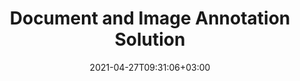 ---
############################# Static ############################
layout: "product"
date: 2021-04-27T09:31:06+03:00
draft: false

############################# Head ############################
head_title: ".NET, Java and Cloud APIs to add & manage Document Annotations"
head_description: "Get all-in-one document annotation solution for .NET, Java and cloud applications to annotate common document and image formats."

############################# Header ############################
title: "Document and Image Annotation Solution"
description: "Annotate documents with our apps or build your own custom annotation applications across popular platforms using on premise or cloud APIs.‎"

############################# APIs ###############################
apis:
  enable: true

  api:
    # api loop
    - title: "GroupDocs.Annotation On Premise APIs Include"
      link: "/annotation/"
      label: "View All On Premise APIs"
      api_product:
        # api_product loop
        - link: "/annotation/net/"
          img_alt: "GroupDocs.Annotation for .NET"
          image: "https://www.groupdocs.cloud/templates/groupdocs/images/product-logos/groupdocs-annotation-net.png"
          product: "GroupDocs.Annotation for"
          platform: ".NET"
          content: "Native .NET API to efficiently add, edit or delete annotations from documents and images. Supports working with all popular annotation types."

        # api_product loop
        - link: "/annotation/java/"
          img_alt: "GroupDocs.Annotation for Java"
          image: "https://www.groupdocs.cloud/templates/groupdocs/images/product-logos/groupdocs-annotation-java.png"
          product: "GroupDocs.Annotation for"
          platform: "Java"
          content: "Java file annotation API to comprehensively annotate most common document and image file formats on any operating system with JDK installed."

    # api loop
    - title: "GroupDocs.Annotation Cloud APIs Include"
      link: "https://products.groupdocs.cloud/annotation"
      label: "View All Cloud APIs"
      api_product:
        # api_product loop
        - link: "https://products.groupdocs.cloud/annotation/curl"
          img_alt: "GroupDocs.Annotation Cloud for cURL"
          image: "https://www.groupdocs.cloud/templates/groupdocscloud/images/sdk/272x272/groupdocs_annotation-for-curl.png"
          product: "GroupDocs.Annotation"
          platform: "Cloud for cURL"
          content: "Work with cURL RESTful document annotation API to quickly annotate PDF, Word, Excel, PowerPoint, Visio, images and many other formats in your applications."

        # api_product loop
        - link: "https://products.groupdocs.cloud/annotation/net"
          img_alt: "GroupDocs.Annotation Cloud SDK for .NET"
          image: "https://www.groupdocs.cloud/templates/groupdocscloud/images/sdk/272x272/groupdocs_annotation-for-net.png"
          product: "GroupDocs.Annotation"
          platform: "Cloud SDK for .NET"
          content: "Use annotation RESTful API easily with .NET SDK to add text, watermark, area, point and various other annotation types to 40+ popular file formats."

        # api_product loop
        - link: "https://products.groupdocs.cloud/annotation/java"
          img_alt: "GroupDocs.Annotation Cloud SDK for Java"
          image: "https://www.groupdocs.cloud/templates/groupdocscloud/images/sdk/272x272/groupdocs_annotation-for-java.png"
          product: "GroupDocs.Annotation"
          platform: "Cloud SDK for Java"
          content: "Add high quality document annotation features to document and image formats with specially designed document annotation SDK for Java."

    # api loop
    - title: "GroupDocs.Annotation Cross Platform Apps Include"
      link: "https://products.groupdocs.app/annotation"
      label: "View All Cross Platform Apps"
      api_product:
        # api_product loop
        - link: "https://products.groupdocs.app/annotation/total"
          img_alt: "GroupDocs.Annotation Total"
          image: "https://www.aspose.cloud/templates/asposeapp/images/products/logo/aspose_annotation-app.png"
          product: "GroupDocs.Annotation"
          platform: "Total"
          content: "Add or remove annotations documents online for free."

        # api_product loop
        - link: "https://products.groupdocs.app/annotation/docx"
          img_alt: "GroupDocs.Annotation DOCX"
          image: "https://www.aspose.cloud/templates/groupdocsapp/images/products/logo/groupdocs_words-app.png"
          product: "GroupDocs.Annotation"
          platform: "DOCX"
          content: "Free web app to annotate Microsoft Word files online from any device."

        # api_product loop
        - link: "https://products.groupdocs.app/annotation/pdf"
          img_alt: "GroupDocs.Annotation PDF"
          image: "https://www.aspose.cloud/templates/groupdocsapp/images/products/logo/groupdocs_pdf-app.png"
          product: "GroupDocs.Annotation"
          platform: "PDF"
          content: "Annotate PDF directly from your web browser."

############################# Back to top ###############################
back_to_top:
  enable: true
---